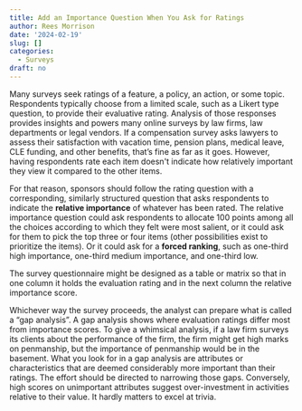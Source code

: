 ```yaml
---
title: Add an Importance Question When You Ask for Ratings
author: Rees Morrison
date: '2024-02-19'
slug: []
categories:
  - Surveys
draft: no
---
```


Many surveys seek ratings of a feature, a policy, an action, or some topic. Respondents typically choose from a limited scale, such as a Likert type question, to provide their evaluative rating.  Analysis of those responses provides insights and powers many online surveys by law firms, law departments or legal vendors. If a compensation survey asks lawyers to assess their satisfaction with vacation time, pension plans, medical leave, CLE funding, and other benefits, that’s fine as far as it goes.  However, having respondents rate each item doesn't indicate how relatively important they view it compared to the other items.

For that reason, sponsors should follow the rating question with a corresponding, similarly structured question that asks respondents to indicate the **relative importance** of whatever has been rated. The relative importance question could ask respondents to allocate 100 points among all the choices according to which they felt were most salient, or it could ask for them to pick the top three or four items (other possibilities exist to prioritize the items).  Or it could ask for a **forced ranking**, such as one-third high importance, one-third medium importance, and one-third low.  

The survey questionnaire might be designed as a table or matrix so that in one column it holds the evaluation rating and in the next column the relative importance score.

Whichever way the survey proceeds, the analyst can prepare what is called a “gap analysis”.  A gap analysis shows where evaluation ratings differ most from importance scores.  To give a whimsical analysis, if a law firm surveys its clients about the performance of the firm, the firm might get high marks on penmanship, but the importance of penmanship would be in the basement.  What you look for in a gap analysis are attributes or characteristics that are deemed considerably more important than their ratings.  The effort should be directed to narrowing those gaps.  Conversely, high scores on unimportant attributes suggest over-investment in activities relative to their value.  It hardly matters to excel at trivia.

<!-- End of post -->
